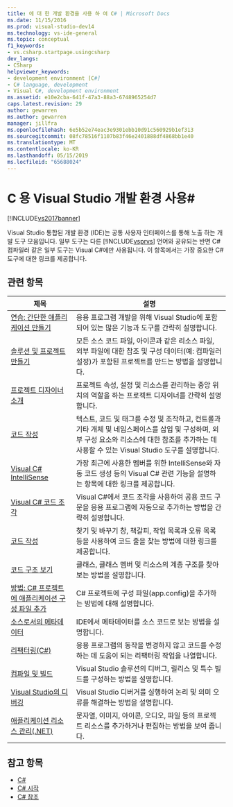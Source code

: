 ```yaml
---
title: 에 대 한 개발 환경을 사용 하 여 C# | Microsoft Docs
ms.date: 11/15/2016
ms.prod: visual-studio-dev14
ms.technology: vs-ide-general
ms.topic: conceptual
f1_keywords:
- vs.csharp.startpage.usingcsharp
dev_langs:
- CSharp
helpviewer_keywords:
- development environment [C#]
- C# language, development
- Visual C#, development environment
ms.assetid: e10e2cba-641f-47a3-88a3-6748965254d7
caps.latest.revision: 29
author: gewarren
ms.author: gewarren
manager: jillfra
ms.openlocfilehash: 6e5b52e74eac3e9301ebb10d91c560929b1ef313
ms.sourcegitcommit: 08fc78516f1107b83f46e2401888df4868bb1e40
ms.translationtype: MT
ms.contentlocale: ko-KR
ms.lasthandoff: 05/15/2019
ms.locfileid: "65688024"
---
```

# <a name="using-the-visual-studio-development-environment-for-c"></a>C 용 Visual Studio 개발 환경 사용\#

[!INCLUDE[vs2017banner](../includes/vs2017banner.md)]

Visual Studio 통합된 개발 환경 (IDE)는 공통 사용자 인터페이스를 통해 노출 하는 개발 도구 모음입니다. 일부 도구는 다른 [!INCLUDE[vsprvs](../includes/vsprvs-md.md)] 언어와 공유되는 반면 C# 컴파일러 같은 일부 도구는 Visual C#에만 사용됩니다. 이 항목에서는 가장 중요한 C# 도구에 대한 링크를 제공합니다.

## <a name="related-topics"></a>관련 항목

|제목|설명|
|-----------|-----------------|
|[연습: 간단한 애플리케이션 만들기](../ide/walkthrough-create-a-simple-application-with-visual-csharp-or-visual-basic.md)|응용 프로그램 개발을 위해 Visual Studio에 포함되어 있는 많은 기능과 도구를 간략히 설명합니다.|
|[솔루션 및 프로젝트 만들기](../ide/creating-solutions-and-projects.md)|모든 소스 코드 파일, 아이콘과 같은 리소스 파일, 외부 파일에 대한 참조 및 구성 데이터(예: 컴파일러 설정)가 포함된 프로젝트를 만드는 방법을 설명합니다.|
|[프로젝트 디자이너 소개](https://msdn.microsoft.com/898dd854-c98d-430c-ba1b-a913ce3c73d7)|프로젝트 속성, 설정 및 리소스를 관리하는 중앙 위치의 역할을 하는 프로젝트 디자이너를 간략히 설명합니다.|
|[코드 작성](../ide/writing-code-in-the-code-and-text-editor.md)|텍스트, 코드 및 태그를 수정 및 조작하고, 컨트롤과 기타 개체 및 네임스페이스를 삽입 및 구성하며, 외부 구성 요소와 리소스에 대한 참조를 추가하는 데 사용할 수 있는 Visual Studio 도구를 설명합니다.|
|[Visual C# IntelliSense](../ide/visual-csharp-intellisense.md)|가장 최근에 사용한 멤버를 위한 IntelliSense와 자동 코드 생성 등의 Visual C# 관련 기능을 설명하는 항목에 대한 링크를 제공합니다.|
|[Visual C# 코드 조각](../ide/visual-csharp-code-snippets.md)|Visual C#에서 코드 조각을 사용하여 공용 코드 구문을 응용 프로그램에 자동으로 추가하는 방법을 간략히 설명합니다.|
|[코드 작성](../ide/writing-code-in-the-code-and-text-editor.md)|찾기 및 바꾸기 창, 책갈피, 작업 목록과 오류 목록 등을 사용하여 코드 줄을 찾는 방법에 대한 링크를 제공합니다.|
|[코드 구조 보기](../ide/viewing-the-structure-of-code.md)|클래스, 클래스 멤버 및 리소스의 계층 구조를 찾아보는 방법을 설명합니다.|
|[방법: C# 프로젝트에 애플리케이션 구성 파일 추가](../csharp-ide/how-to-add-an-application-configuration-file-to-a-csharp-project.md)|C# 프로젝트에 구성 파일(app.config)을 추가하는 방법에 대해 설명합니다.|
|[소스로서의 메타데이터](../csharp-ide/metadata-as-source.md)|IDE에서 메타데이터를 소스 코드로 보는 방법을 설명합니다.|
|[리팩터링(C#)](../csharp-ide/refactoring-csharp.md)|응용 프로그램의 동작을 변경하지 않고 코드를 수정하는 데 도움이 되는 리팩터링 작업을 나열합니다.|
|[컴파일 및 빌드](../ide/compiling-and-building-in-visual-studio.md)|Visual Studio 솔루션의 디버그, 릴리스 및 특수 빌드를 구성하는 방법을 설명합니다.|
|[Visual Studio의 디버깅](../debugger/debugging-in-visual-studio.md)|Visual Studio 디버거를 실행하여 논리 및 의미 오류를 해결하는 방법을 설명합니다.|
|[애플리케이션 리소스 관리(.NET)](../ide/managing-application-resources-dotnet.md)|문자열, 이미지, 아이콘, 오디오, 파일 등의 프로젝트 리소스를 추가하거나 편집하는 방법을 보여 줍니다.|

## <a name="see-also"></a>참고 항목

- [C#](https://msdn.microsoft.com/library/7f4f8103-7068-4f1d-92c7-3c4519b6edbc)
- [C# 시작](https://msdn.microsoft.com/library/d6ec050f-3956-4737-8030-a4fa3521d29f)
- [C# 참조](https://msdn.microsoft.com/library/06de3167-c16c-4e1a-b3c5-c27841d4569a)